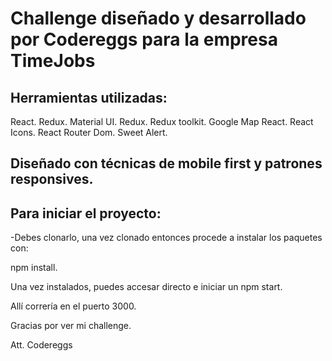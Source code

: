 # Challenge diseñado y desarrollado por Codereggs para la empresa TimeJobs

## Herramientas utilizadas:

React.
Redux.
Material UI.
Redux.
Redux toolkit.
Google Map React.
React Icons.
React Router Dom.
Sweet Alert.

## Diseñado con técnicas de mobile first y patrones responsives.

## Para iniciar el proyecto:

-Debes clonarlo, una vez clonado entonces procede a instalar los paquetes con:

npm install.

Una vez instalados, puedes accesar directo e iniciar un npm start.

Allí correría en el puerto 3000.

Gracias por ver mi challenge.

Att. Codereggs

